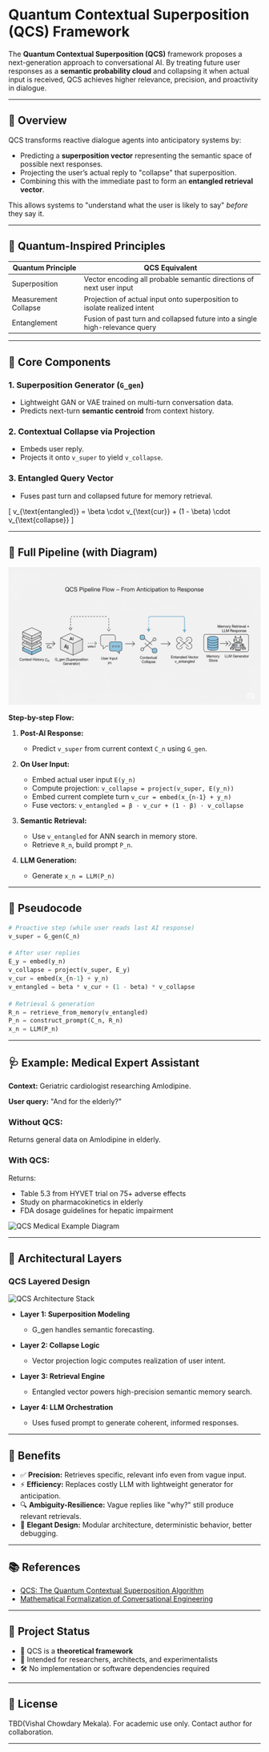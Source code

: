 
# Quantum Contextual Superposition (QCS) Framework

The **Quantum Contextual Superposition (QCS)** framework proposes a next-generation approach to conversational AI. By treating future user responses as a **semantic probability cloud** and collapsing it when actual input is received, QCS achieves higher relevance, precision, and proactivity in dialogue.

---

## 📘 Overview

QCS transforms reactive dialogue agents into anticipatory systems by:

- Predicting a **superposition vector** representing the semantic space of possible next responses.
- Projecting the user’s actual reply to "collapse" that superposition.
- Combining this with the immediate past to form an **entangled retrieval vector**.

This allows systems to "understand what the user is likely to say" *before* they say it.

---

## 🧠 Quantum-Inspired Principles

| Quantum Principle     | QCS Equivalent                                                                 |
|-----------------------|--------------------------------------------------------------------------------|
| Superposition         | Vector encoding all probable semantic directions of next user input            |
| Measurement Collapse  | Projection of actual input onto superposition to isolate realized intent       |
| Entanglement          | Fusion of past turn and collapsed future into a single high-relevance query    |

---

## 🧪 Core Components

### 1. Superposition Generator (`G_gen`)
- Lightweight GAN or VAE trained on multi-turn conversation data.
- Predicts next-turn **semantic centroid** from context history.

### 2. Contextual Collapse via Projection
- Embeds user reply.
- Projects it onto `v_super` to yield `v_collapse`.

### 3. Entangled Query Vector
- Fuses past turn and collapsed future for memory retrieval.

\[
v_{\text{entangled}} = \beta \cdot v_{\text{cur}} + (1 - \beta) \cdot v_{\text{collapse}}
\]

---

## 🧬 Full Pipeline (with Diagram)

![QCS Pipeline Overview](./images/qcs_pipeline.png)

**Step-by-step Flow:**

1. **Post-AI Response:**
   - Predict `v_super` from current context `C_n` using `G_gen`.

2. **On User Input:**
   - Embed actual user input `E(y_n)`
   - Compute projection: `v_collapse = project(v_super, E(y_n))`
   - Embed current complete turn `v_cur = embed(x_{n-1} + y_n)`
   - Fuse vectors: `v_entangled = β · v_cur + (1 - β) · v_collapse`

3. **Semantic Retrieval:**
   - Use `v_entangled` for ANN search in memory store.
   - Retrieve `R_n`, build prompt `P_n`.

4. **LLM Generation:**
   - Generate `x_n = LLM(P_n)`

---

## 🔧 Pseudocode

```python
# Proactive step (while user reads last AI response)
v_super = G_gen(C_n)

# After user replies
E_y = embed(y_n)
v_collapse = project(v_super, E_y)
v_cur = embed(x_{n-1} + y_n)
v_entangled = beta * v_cur + (1 - beta) * v_collapse

# Retrieval & generation
R_n = retrieve_from_memory(v_entangled)
P_n = construct_prompt(C_n, R_n)
x_n = LLM(P_n)
````

---

## 🩺 Example: Medical Expert Assistant

**Context:** Geriatric cardiologist researching Amlodipine.

**User query:** "And for the elderly?"

### Without QCS:

Returns general data on Amlodipine in elderly.

### With QCS:

Returns:

* Table 5.3 from HYVET trial on 75+ adverse effects
* Study on pharmacokinetics in elderly
* FDA dosage guidelines for hepatic impairment

![QCS Medical Example Diagram](./images/qcs_medical_example.png)

---

## 🧠 Architectural Layers

### QCS Layered Design

![QCS Architecture Stack](./images/qcs_architecture_layers.png)

* **Layer 1: Superposition Modeling**

  * G\_gen handles semantic forecasting.
* **Layer 2: Collapse Logic**

  * Vector projection logic computes realization of user intent.
* **Layer 3: Retrieval Engine**

  * Entangled vector powers high-precision semantic memory search.
* **Layer 4: LLM Orchestration**

  * Uses fused prompt to generate coherent, informed responses.

---

## 🎯 Benefits

* ✅ **Precision:** Retrieves specific, relevant info even from vague input.
* ⚡ **Efficiency:** Replaces costly LLM with lightweight generator for anticipation.
* 🔍 **Ambiguity-Resilience:** Vague replies like "why?" still produce relevant retrievals.
* 🧩 **Elegant Design:** Modular architecture, deterministic behavior, better debugging.

---

## 📚 References

* [QCS: The Quantum Contextual Superposition Algorithm](https://drive.google.com/file/d/1CwLmDByw1G7twOc0BWrwfFWLnFMhfjz2/view?usp=sharing)
* [Mathematical Formalization of Conversational Engineering](https://drive.google.com/file/d/1ZCfYLU5UTa4zdqi7NbRseH45lR18xVnH/view?usp=sharing)

---

## 📌 Project Status

* 🚧 QCS is a **theoretical framework**
* 🧠 Intended for researchers, architects, and experimentalists
* 🛠️ No implementation or software dependencies required

---

## 🧭 License

TBD(Vishal Chowdary Mekala). For academic use only. Contact author for collaboration.

---

```
